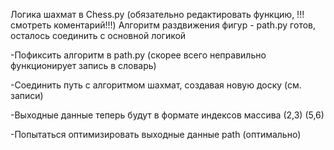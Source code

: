 Логика шахмат в Chess.py (обязательно редактировать функцию, !!!смотреть коментарий!!!)
Алгоритм раздвижения фигур - path.py готов, осталось соединить с основной логикой



-Пофиксить алгоритм в path.py (скорее всего неправильно функционирует запись в словарь) 

-Соединить путь с алгоритмом шахмат, создавая новую доску (см. записи) 

-Выходные данные теперь будут в формате индексов массива (2,3) (5,6) 

-Попытаться оптимизировать выходные данные path (оптимально)
